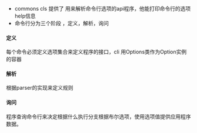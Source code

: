 -  commons cls 提供了 用来解析命令行选项的api程序，他能打印命令行的选项help信息
- 命令行分为三个阶段 ，定义，解析，询问

#### 定义
每个命令必须定义选项集合来定义程序的接口，cli 用Options类作为Option实例的容器

#### 解析
根据parser的实现来定义规则

#### 询问
程序查询命令行来决定根据什么执行分支根据布尔选项，使用选项值提供应用程序数据。

